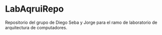 # LabAqruiRepo
Repositorio del grupo de Diego Seba y Jorge para el ramo de laboratorio de arquitectura de computadores.
